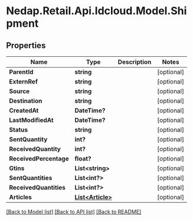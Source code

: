 # Nedap.Retail.Api.Idcloud.Model.Shipment
## Properties

Name | Type | Description | Notes
------------ | ------------- | ------------- | -------------
**ParentId** | **string** |  | [optional] 
**ExternRef** | **string** |  | [optional] 
**Source** | **string** |  | [optional] 
**Destination** | **string** |  | [optional] 
**CreatedAt** | **DateTime?** |  | [optional] 
**LastModifiedAt** | **DateTime?** |  | [optional] 
**Status** | **string** |  | [optional] 
**SentQuantity** | **int?** |  | [optional] 
**ReceivedQuantity** | **int?** |  | [optional] 
**ReceivedPercentage** | **float?** |  | [optional] 
**Gtins** | **List&lt;string&gt;** |  | [optional] 
**SentQuantities** | **List&lt;int?&gt;** |  | [optional] 
**ReceivedQuantities** | **List&lt;int?&gt;** |  | [optional] 
**Articles** | [**List&lt;Article&gt;**](Article.md) |  | [optional] 

[[Back to Model list]](../README.md#documentation-for-models) [[Back to API list]](../README.md#documentation-for-api-endpoints) [[Back to README]](../README.md)

